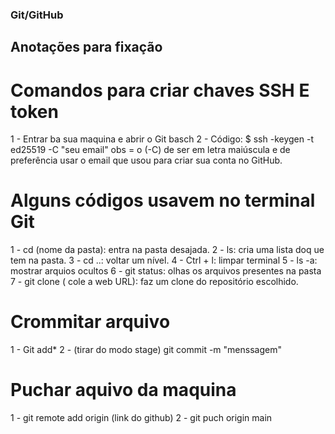 ### Git/GitHub
## Anotações para fixação
# Comandos para criar chaves SSH E token
  1 - Entrar ba sua maquina e abrir o Git basch
  2 - Código: $ ssh -keygen -t ed25519 -C "seu email" 
   obs = o (-C) de ser em letra maiúscula e de preferência usar o email que usou para criar sua conta no GitHub.

# Alguns códigos usavem no terminal Git
  1 - cd (nome da pasta):  entra na pasta desajada.
  2 - ls: cria uma lista doq ue tem na pasta.
  3 - cd ..: voltar um nível.
  4 - Ctrl + l: limpar terminal
  5 - ls -a: mostrar arquios ocultos
  6 - git status: olhas os arquivos presentes na pasta
  7 - git clone ( cole a web URL): faz um clone do repositório escolhido.

# Crommitar arquivo
  1 - Git add* 
  2 - (tirar do modo stage) git commit -m "menssagem"

# Puchar aquivo da maquina 
  1 - git remote add origin (link do github)
  2 - git puch origin main
